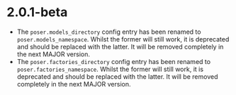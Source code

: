 # 2.0.1-beta
- The `poser.models_directory` config entry has been renamed to `poser.models_namespace`. Whilst the former will still work,
it is deprecated and should be replaced with the latter. It will be removed completely in the next MAJOR version.
- The `poser.factories_directory` config entry has been renamed to `poser.factories_namespace`. Whilst the former will still work,
it is deprecated and should be replaced with the latter. It will be removed completely in the next MAJOR version.
